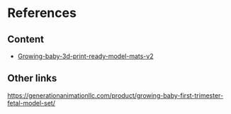 # References
## Content 
* [Growing-baby-3d-print-ready-model-mats-v2](growing-baby-3d-print-ready-model-mats-v2)

## Other links
https://generationanimationllc.com/product/growing-baby-first-trimester-fetal-model-set/
